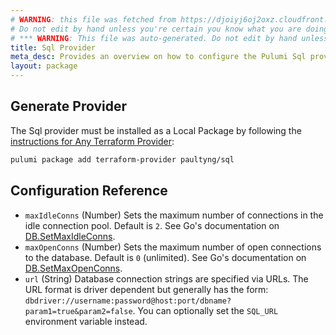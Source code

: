 ```yaml
---
# WARNING: this file was fetched from https://djoiyj6oj2oxz.cloudfront.net/docs/registry.opentofu.org/paultyng/sql/0.5.0/index.md
# Do not edit by hand unless you're certain you know what you are doing!
# *** WARNING: This file was auto-generated. Do not edit by hand unless you're certain you know what you are doing! ***
title: Sql Provider
meta_desc: Provides an overview on how to configure the Pulumi Sql provider.
layout: package
---
```


## Generate Provider

The Sql provider must be installed as a Local Package by following the [instructions for Any Terraform Provider](https://www.pulumi.com/registry/packages/terraform-provider/):

```bash
pulumi package add terraform-provider paultyng/sql
```
## Configuration Reference

- `maxIdleConns` (Number) Sets the maximum number of connections in the idle connection pool. Default is `2`. See Go's documentation on [DB.SetMaxIdleConns](https://golang.org/pkg/database/sql/#DB.SetMaxIdleConns).
- `maxOpenConns` (Number) Sets the maximum number of open connections to the database. Default is `0` (unlimited). See Go's documentation on [DB.SetMaxOpenConns](https://golang.org/pkg/database/sql/#DB.SetMaxOpenConns).
- `url` (String) Database connection strings are specified via URLs. The URL format is driver dependent but generally has the form: `dbdriver://username:password@host:port/dbname?param1=true&param2=false`. You can optionally set the `SQL_URL` environment variable instead.